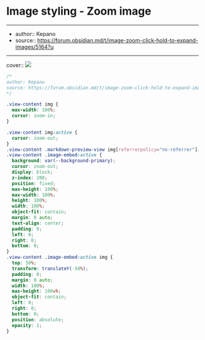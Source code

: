 

# Image styling - Zoom image

---

- author:: Kepano
- source:: https://forum.obsidian.md/t/image-zoom-click-hold-to-expand-images/5164?u

---

cover:: ![](https://i.imgur.com/ObcCIWz.gif)

```css
/*
author: Kepano
source: https://forum.obsidian.md/t/image-zoom-click-hold-to-expand-images/5164?u
*/

.view-content img {
  max-width: 100%;
  cursor: zoom-in;
}

.view-content img:active {
  cursor: zoom-out;
}
.view-content .markdown-preview-view img[referrerpolicy="no-referrer"]:active,
.view-content .image-embed:active {
  background: var(--background-primary);
  cursor: zoom-out;
  display: block;
  z-index: 200;
  position: fixed;
  max-height: 100%;
  max-width: 100%;
  height: 100%;
  width: 100%;
  object-fit: contain;
  margin: 0 auto;
  text-align: center;
  padding: 0;
  left: 0;
  right: 0;
  bottom: 0;
}
.view-content .image-embed:active img {
  top: 50%;
  transform: translateY(-50%);
  padding: 0;
  margin: 0 auto;
  width: 100%;
  max-height: 100vh;
  object-fit: contain;
  left: 0;
  right: 0;
  bottom: 0;
  position: absolute;
  opacity: 1;
}
```
